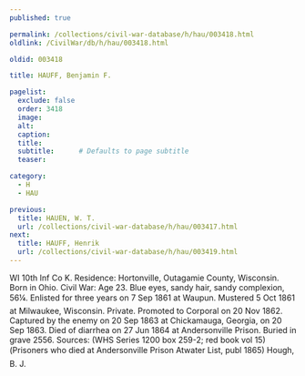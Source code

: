 ```yaml
---
published: true

permalink: /collections/civil-war-database/h/hau/003418.html
oldlink: /CivilWar/db/h/hau/003418.html

oldid: 003418

title: HAUFF, Benjamin F.

pagelist:
  exclude: false
  order: 3418
  image: 
  alt:
  caption:
  title:
  subtitle:      # Defaults to page subtitle
  teaser:

category: 
  - H 
  - HAU

previous:
  title: HAUEN, W. T.
  url: /collections/civil-war-database/h/hau/003417.html  
next:
  title: HAUFF, Henrik
  url: /collections/civil-war-database/h/hau/003419.html   
---
```

WI 10th Inf Co K. Residence: Hortonville, Outagamie County, Wisconsin. Born in Ohio. Civil War: Age 23. Blue eyes, sandy hair, sandy complexion, 5&#146;6&frac14;&#148;. Enlisted for three years on 7 Sep 1861 at Waupun. Mustered 5 Oct 1861 at Milwaukee, Wisconsin. Private. Promoted to Corporal on 20 Nov 1862. Captured by the enemy on 20 Sep 1863 at Chickamauga, Georgia, on 20 Sep 1863. Died of diarrhea on 27 Jun 1864 at Andersonville Prison. Buried in grave 2556. Sources: (WHS Series 1200 box 259-2; red book vol 15) (&#147;Prisoners who died at Andersonville Prison&#148; Atwater List, publ 1865) &#147;Hough, B. J.&#148;
